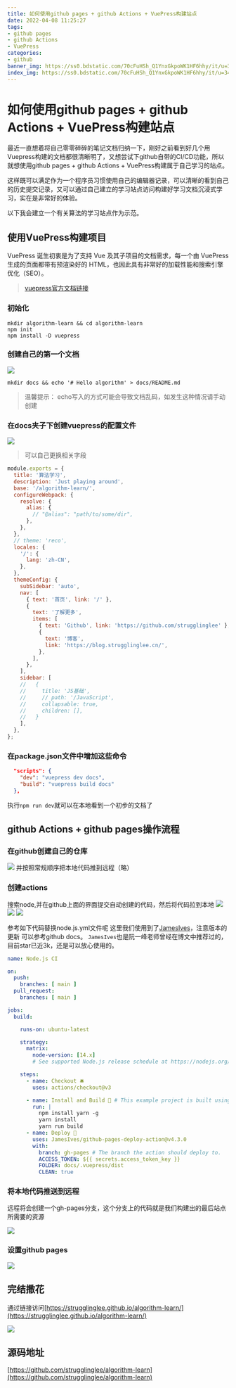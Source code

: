 ```yaml
---
title: 如何使用github pages + github Actions + VuePress构建站点
date: 2022-04-08 11:25:27
tags:
- github pages
- github Actions
- VuePress
categories:
- github
banner_img: https://ss0.bdstatic.com/70cFuHSh_Q1YnxGkpoWK1HF6hhy/it/u=3444618306,2493154184&fm=26&gp=0.jpg
index_img: https://ss0.bdstatic.com/70cFuHSh_Q1YnxGkpoWK1HF6hhy/it/u=3444618306,2493154184&fm=26&gp=0.jpg
---
```


# 如何使用github pages + github Actions + VuePress构建站点

最近一直想着将自己零零碎碎的笔记文档归纳一下，刚好之前看到好几个用Vuepress构建的文档都很清晰明了，又想尝试下github自带的CI/CD功能，所以就想使用github pages + github Actions + VuePress构建属于自己学习的站点。

这样既可以满足作为一个程序员习惯使用自己的编辑器记录，可以清晰的看到自己的历史提交记录，又可以通过自己建立的学习站点访问构建好学习文档沉浸式学习，实在是非常好的体验。

以下我会建立一个有关算法的学习站点作为示范。

## 使用VuePress构建项目

VuePress 诞生初衷是为了支持 Vue 及其子项目的文档需求，每一个由 VuePress 生成的页面都带有预渲染好的 HTML，也因此具有非常好的加载性能和搜索引擎优化（SEO）。
> [vuepress官方文档链接](https://vuepress.vuejs.org/zh/guide)

### 初始化

```shell
mkdir algorithm-learn && cd algorithm-learn
npm init
npm install -D vuepress
```

### 创建自己的第一个文档

![](/img/github/1.png)

```shell
mkdir docs && echo '# Hello algorithm' > docs/README.md
```

> 温馨提示： echo写入的方式可能会导致文档乱码，如发生这种情况请手动创建

### 在docs夹子下创建vuepress的配置文件

![](/img/github/2.png)
> 可以自己更换相关字段

```js
module.exports = {
  title: '算法学习',
  description: 'Just playing around',
  base: '/algorithm-learn/',
  configureWebpack: {
    resolve: {
      alias: {
        // "@alias": "path/to/some/dir",
      },
    },
  },
  // theme: 'reco',
  locales: {
    '/': {
      lang: 'zh-CN',
    },
  },
  themeConfig: {
    subSidebar: 'auto',
    nav: [
      { text: '首页', link: '/' },
      {
        text: '了解更多',
        items: [
          { text: 'Github', link: 'https://github.com/strugglinglee' },
          {
            text: '博客',
            link: 'https://blog.strugglinglee.cn/',
          },
        ],
      },
    ],
    sidebar: [
    //   {
    //     title: 'JS基础',
    //     // path: '/JavaScript',
    //     collapsable: true,
    //     children: [],
    //   }
    ],
  },
};
```

### 在package.json文件中增加这些命令

```json
  "scripts": {
    "dev": "vuepress dev docs",
    "build": "vuepress build docs"
  },
```

执行`npm run dev`就可以在本地看到一个初步的文档了

## github Actions + github pages操作流程

### 在github创建自己的仓库

![](/img/github/3.png)
并按照常规顺序把本地代码推到远程（略）

### 创建actions

搜索node,并在github上面的界面提交自动创建的代码，然后将代码拉到本地
![](/img/github/4.png)
![](/img/github/5-1.png)
![](/img/github/5.png)

参考如下代码替换node.js.yml文件呢
这里我们使用到了[JamesIves](https://github.com/JamesIves/github-pages-deploy-action)，注意版本的更新 可以参考github docs。
`JamesIves`也是阮一峰老师曾经在博文中推荐过的，目前star已近3k，还是可以放心使用的。

```yml
name: Node.js CI

on:
  push:
    branches: [ main ]
  pull_request:
    branches: [ main ]

jobs:
  build:

    runs-on: ubuntu-latest

    strategy:
      matrix:
        node-version: [14.x]
        # See supported Node.js release schedule at https://nodejs.org/en/about/releases/

    steps:
      - name: Checkout 🛎️
        uses: actions/checkout@v3

      - name: Install and Build 🔧 # This example project is built using npm and outputs the result to the 'build' folder. Replace with the commands required to build your project, or remove this step entirely if your site is pre-built.
        run: |
          npm install yarn -g
          yarn install
          yarn run build
      - name: Deploy 🚀
        uses: JamesIves/github-pages-deploy-action@v4.3.0
        with:
          branch: gh-pages # The branch the action should deploy to.
          ACCESS_TOKEN: ${{ secrets.access_token_key }}
          FOLDER: docs/.vuepress/dist
          CLEAN: true

```

### 将本地代码推送到远程

远程将会创建一个gh-pages分支，这个分支上的代码就是我们构建出的最后站点所需要的资源

![](/img/github/6.png)

### 设置github pages

![](/img/github/9.png)

## 完结撒花

通过链接访问[https://strugglinglee.github.io/algorithm-learn/](https://strugglinglee.github.io/algorithm-learn/)

![](/img/github/10.png)

## 源码地址

[https://github.com/strugglinglee/algorithm-learn](https://github.com/strugglinglee/algorithm-learn)
